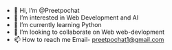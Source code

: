 - 👋 Hi, I’m @Preetpochat
- 👀 I’m interested in Web Development and AI
- 🌱 I’m currently learning Python 
- 💞️ I’m looking to collaborate on Web web-devlopment
- 📫 How to reach me Email- preetpochat1@gmail.com

<!---
Preetpochat/Preetpochat is a ✨ special ✨ repository because its `README.md` (this file) appears on your GitHub profile.
You can click the Preview link to take a look at your changes.
--->
